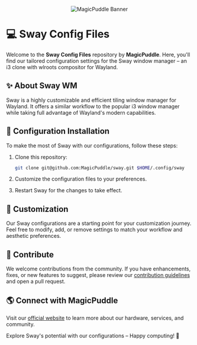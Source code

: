 <p align="center">
  <img src="https://github.com/MagicPuddle/media/blob/875e5e99f1e108c12e5da44c4e8a571af9ca7776/banner.png" alt="MagicPuddle Banner">
</p>

# :computer: Sway Config Files

Welcome to the **Sway Config Files** repository by **MagicPuddle**. Here, you'll find our tailored configuration settings for the Sway window manager – an i3 clone with wlroots compositor for Wayland.

## :sparkles: About Sway WM

Sway is a highly customizable and efficient tiling window manager for Wayland. It offers a similar workflow to the popular i3 window manager while taking full advantage of Wayland's modern capabilities.

## :open_file_folder: Configuration Installation

To make the most of Sway with our configurations, follow these steps:

1. Clone this repository:
    ```bash
    git clone git@github.com:MagicPuddle/sway.git $HOME/.config/sway
    ```

2. Customize the configuration files to your preferences.

3. Restart Sway for the changes to take effect.

## :wrench: Customization

Our Sway configurations are a starting point for your customization journey. Feel free to modify, add, or remove settings to match your workflow and aesthetic preferences.

## :floppy_disk: Contribute

We welcome contributions from the community. If you have enhancements, fixes, or new features to suggest, please review our [contribution guidelines](CONTRIBUTING.md) and open a pull request.

## :earth_americas: Connect with MagicPuddle

Visit our [official website](https://magicpuddle.netlify.app/) to learn more about our hardware, services, and community.

Explore Sway's potential with our configurations – Happy computing! :rocket:
